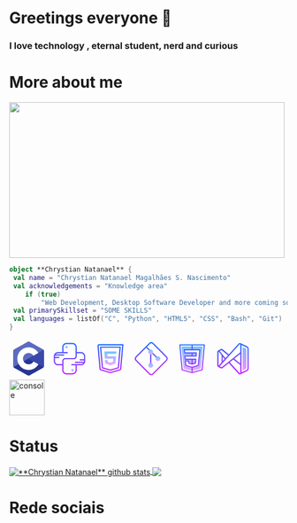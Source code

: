 <link rel="stylesheet" href="https://cdn.jsdelivr.net/gh/devicons/devicon@v2.15.1/devicon.min.css">

# Greetings everyone 👋

### I love technology , eternal student, nerd and curious

# More about me

<img src="https://media.tenor.com/C1r3YSmu4IQAAAAC/coding.gif" width="498" height="281" />

```kotlin
object **Chrystian Natanael** {
 val name = "Chrystian Natanael Magalhães S. Nascimento"
 val acknowledgements = "Knowledge area"
	if (true)
		"Web Development, Desktop Software Developer and more coming soon"
 val primarySkillset = "SOME SKILLS"
 val languages = listOf("C", "Python", "HTML5", "CSS", "Bash", "Git")
}
```

<svg xmlns="http://www.w3.org/2000/svg" x="0px" y="0px" width="70" height="70" viewBox="0,0,256,256">
<g fill="none" fill-rule="evenodd" stroke="none" stroke-width="1" stroke-linecap="butt" stroke-linejoin="miter" stroke-miterlimit="10" stroke-dasharray="" stroke-dashoffset="0" font-family="none" font-weight="none" font-size="none" text-anchor="none" style="mix-blend-mode: normal"><g transform="scale(5.33333,5.33333)"><path d="M22.903,3.286c0.679,-0.381 1.515,-0.381 2.193,0c3.355,1.883 13.451,7.551 16.807,9.434c0.679,0.38 1.097,1.084 1.097,1.846c0,3.766 0,15.101 0,18.867c0,0.762 -0.418,1.466 -1.097,1.847c-3.355,1.883 -13.451,7.551 -16.807,9.434c-0.679,0.381 -1.515,0.381 -2.193,0c-3.355,-1.883 -13.451,-7.551 -16.807,-9.434c-0.678,-0.381 -1.096,-1.084 -1.096,-1.846c0,-3.766 0,-15.101 0,-18.867c0,-0.762 0.418,-1.466 1.097,-1.847c3.354,-1.883 13.452,-7.551 16.806,-9.434z" fill="#283593"></path><path d="M5.304,34.404c-0.266,-0.356 -0.304,-0.694 -0.304,-1.149c0,-3.744 0,-15.014 0,-18.759c0,-0.758 0.417,-1.458 1.094,-1.836c3.343,-1.872 13.405,-7.507 16.748,-9.38c0.677,-0.379 1.594,-0.371 2.271,0.008c3.343,1.872 13.371,7.459 16.714,9.331c0.27,0.152 0.476,0.335 0.66,0.576z" fill="#5c6bc0"></path><path d="M24,10c7.727,0 14,6.273 14,14c0,7.727 -6.273,14 -14,14c-7.727,0 -14,-6.273 -14,-14c0,-7.727 6.273,-14 14,-14zM24,17c3.863,0 7,3.136 7,7c0,3.863 -3.137,7 -7,7c-3.863,0 -7,-3.137 -7,-7c0,-3.864 3.136,-7 7,-7z" fill="#ffffff"></path><path d="M42.485,13.205c0.516,0.483 0.506,1.211 0.506,1.784c0,3.795 -0.032,14.589 0.009,18.384c0.004,0.396 -0.127,0.813 -0.323,1.127l-19.084,-10.5z" fill="#3949ab"></path></g>
</svg>
<svg xmlns="http://www.w3.org/2000/svg" x="0px" y="0px" width="70" height="70" viewBox="0 0 64 64">
<linearGradient id="BVfSkcHaucNDvMxtSzwJza_uLDrtp8o8zTG_gr1" x1="27" x2="27" y1="11.043" y2="14.639" gradientUnits="userSpaceOnUse"><stop offset="0" stop-color="#6dc7ff"></stop><stop offset="1" stop-color="#e6abff"></stop></linearGradient><circle cx="27" cy="13" r="2" fill="url(#BVfSkcHaucNDvMxtSzwJza_uLDrtp8o8zTG_gr1)"></circle><linearGradient id="BVfSkcHaucNDvMxtSzwJzb_uLDrtp8o8zTG_gr2" x1="37" x2="37" y1="49.128" y2="52.83" gradientUnits="userSpaceOnUse"><stop offset="0" stop-color="#6dc7ff"></stop><stop offset="1" stop-color="#e6abff"></stop></linearGradient><circle cx="37" cy="51" r="2" fill="url(#BVfSkcHaucNDvMxtSzwJzb_uLDrtp8o8zTG_gr2)"></circle><linearGradient id="BVfSkcHaucNDvMxtSzwJzc_uLDrtp8o8zTG_gr3" x1="32" x2="32" y1="6.66" y2="56.873" gradientUnits="userSpaceOnUse"><stop offset="0" stop-color="#1a6dff"></stop><stop offset="1" stop-color="#c822ff"></stop></linearGradient><path fill="url(#BVfSkcHaucNDvMxtSzwJzc_uLDrtp8o8zTG_gr3)" d="M51,21h-7v-8c0-3.859-3.14-7-7-7H27c-3.86,0-7,3.141-7,7v8h-7c-3.86,0-7,3.141-7,7v8	c0,3.859,3.14,7,7,7h7v8c0,3.859,3.14,7,7,7h10c3.86,0,7-3.141,7-7v-8h7c3.86,0,7-3.141,7-7v-8C58,24.141,54.86,21,51,21z M13,41	c-2.757,0-5-2.243-5-5v-5h7v-2H8v-1c0-0.342,0.035-0.677,0.101-1H23v-2H9.026c0.914-1.207,2.348-2,3.974-2h16v-2h-7v-8	c0-2.757,2.243-5,5-5h10c2.757,0,5,2.243,5,5v15c0,1.654-1.346,3-3,3h-5.489h-3.021H25c-2.757,0-5,2.243-5,5v5H13z M51,41H35v2h7v8	c0,2.757-2.243,5-5,5H27c-2.757,0-5-2.243-5-5V36c0-1.654,1.346-3,3-3h5.489h3.021H39c2.757,0,5-2.243,5-5v-5h7c2.757,0,5,2.243,5,5	v5h-7v2h7v1c0,0.342-0.035,0.677-0.101,1H41v2h13.974C54.061,40.207,52.627,41,51,41z"></path>
</svg>
<svg xmlns="http://www.w3.org/2000/svg" x="0px" y="0px" width="70" height="70" viewBox="0 0 64 64">
<linearGradient id="slr0fspJZ8Sloslbv8ri_a_CMVEhOBzk3Zp_gr1" x1="32.092" x2="32.092" y1="7.766" y2="57.066" gradientUnits="userSpaceOnUse"><stop offset="0" stop-color="#1a6dff"></stop><stop offset="1" stop-color="#c822ff"></stop></linearGradient><path fill="url(#slr0fspJZ8Sloslbv8ri_a_CMVEhOBzk3Zp_gr1)" d="M53.316,8.324C53.127,8.118,52.859,8,52.579,8H13.605c-0.84,0-1.646,0.355-2.213,0.975 s-0.85,1.453-0.775,2.289l3.318,37.613c0.109,1.229,0.979,2.281,2.165,2.62l15.075,4.308c0.27,0.076,0.547,0.115,0.824,0.115 s0.555-0.039,0.824-0.115l15.075-4.308c1.186-0.339,2.056-1.392,2.165-2.621l3.511-39.788C53.6,8.809,53.506,8.531,53.316,8.324z M48.072,48.699c-0.037,0.417-0.32,0.76-0.722,0.874l-15.075,4.308c-0.18,0.053-0.371,0.053-0.551,0l-15.075-4.308 c-0.401-0.114-0.685-0.457-0.722-0.873l-3.318-37.612c-0.025-0.283,0.066-0.554,0.259-0.763C13.06,10.115,13.321,10,13.605,10 h37.882L48.072,48.699z"></path><linearGradient id="slr0fspJZ8Sloslbv8ri_b_CMVEhOBzk3Zp_gr2" x1="32.001" x2="32.001" y1="7.766" y2="57.066" gradientUnits="userSpaceOnUse"><stop offset="0" stop-color="#1a6dff"></stop><stop offset="1" stop-color="#c822ff"></stop></linearGradient><path fill="url(#slr0fspJZ8Sloslbv8ri_b_CMVEhOBzk3Zp_gr2)" d="M18.521,48.028l13.205,3.773c0.09,0.025,0.182,0.038,0.274,0.038s0.185-0.013,0.274-0.038 l13.205-3.773c0.398-0.114,0.686-0.462,0.722-0.874l3.006-34.066c0.024-0.279-0.069-0.557-0.259-0.764 C48.759,12.118,48.491,12,48.211,12H15.79c-0.28,0-0.548,0.118-0.737,0.324c-0.189,0.207-0.283,0.484-0.259,0.764l3.005,34.066 C17.835,47.566,18.122,47.914,18.521,48.028z M47.119,14l-2.85,32.294L32,49.8l-12.27-3.506L16.882,14H47.119z"></path><g><linearGradient id="slr0fspJZ8Sloslbv8ri_c_CMVEhOBzk3Zp_gr3" x1="31.995" x2="31.995" y1="19.575" y2="40.626" gradientUnits="userSpaceOnUse"><stop offset="0" stop-color="#6dc7ff"></stop><stop offset="1" stop-color="#e6abff"></stop></linearGradient><path fill="url(#slr0fspJZ8Sloslbv8ri_c_CMVEhOBzk3Zp_gr3)" d="M41.661,23.541l0.245-3C41.93,20.249,41.7,20,41.408,20H22.583 c-0.289,0-0.517,0.244-0.499,0.532l0.698,11C22.798,31.795,23.017,32,23.281,32h12.916c0.289,0,0.518,0.245,0.499,0.533 l-0.269,4.061c-0.013,0.201-0.146,0.375-0.337,0.44l-3.982,1.36c-0.105,0.036-0.218,0.036-0.323,0L27.8,37.033 c-0.19-0.065-0.322-0.236-0.337-0.436l-0.159-2.134C27.285,34.202,27.067,34,26.805,34h-3.349c-0.29,0-0.519,0.246-0.499,0.535 l0.374,5.319c0.014,0.203,0.15,0.376,0.342,0.44l8.115,2.671c0.102,0.033,0.211,0.033,0.313,0l8.113-2.67 c0.194-0.064,0.33-0.24,0.343-0.444l0.707-11.32C41.282,28.243,41.054,28,40.765,28H27.404c-0.26,0-0.477-0.2-0.498-0.459l-0.245-3 C26.638,24.249,26.867,24,27.16,24h14.003C41.423,24,41.64,23.8,41.661,23.541z"></path></g>
</svg>
<svg xmlns="http://www.w3.org/2000/svg" x="0px" y="0px" width="70" height="70" viewBox="0 0 64 64">
<linearGradient id="SVGID_1__xBKl2pdJg5kk_gr1" x1="32" x2="32" y1="5.34" y2="56.998" gradientUnits="userSpaceOnUse"><stop offset="0" stop-color="#1a6dff"></stop><stop offset="1" stop-color="#c822ff"></stop></linearGradient><path fill="url(#SVGID_1__xBKl2pdJg5kk_gr1)" d="M57.9,28.5L35.5,6.1c-0.9-0.9-2.2-1.5-3.5-1.5s-2.6,0.5-3.5,1.5L6.1,28.5c-0.9,0.9-1.5,2.2-1.5,3.5	s0.5,2.6,1.5,3.5l22.3,22.3c0.9,0.9,2.2,1.5,3.5,1.5s2.6-0.5,3.5-1.5l22.3-22.3c0.9-0.9,1.5-2.2,1.5-3.5S58.8,29.4,57.9,28.5z M56.5,34.1L34.1,56.5c-1.1,1.1-3.1,1.1-4.2,0L7.5,34.1C7,33.6,6.7,32.8,6.7,32s0.3-1.6,0.9-2.1l16-16l6.5,6.5h0V43h2V22.4	l10.8,10.8l1.4-1.4L24.9,12.5l5-5C30.4,7,31.2,6.7,32,6.7s1.6,0.3,2.1,0.9l22.3,22.3c0.6,0.6,0.9,1.3,0.9,2.1S57,33.6,56.5,34.1z"></path><linearGradient id="SVGID_2__xBKl2pdJg5kk_gr2" x1="31" x2="31" y1="39" y2="47.213" gradientUnits="userSpaceOnUse"><stop offset="0" stop-color="#6dc7ff"></stop><stop offset="1" stop-color="#e6abff"></stop></linearGradient><circle cx="31" cy="43" r="4" fill="url(#SVGID_2__xBKl2pdJg5kk_gr2)"></circle><linearGradient id="SVGID_3__xBKl2pdJg5kk_gr3" x1="31" x2="31" y1="17.043" y2="24.326" gradientUnits="userSpaceOnUse"><stop offset="0" stop-color="#6dc7ff"></stop><stop offset="1" stop-color="#e6abff"></stop></linearGradient><circle cx="31" cy="21" r="4" fill="url(#SVGID_3__xBKl2pdJg5kk_gr3)"></circle><g><linearGradient id="SVGID_4__xBKl2pdJg5kk_gr4" x1="43" x2="43" y1="28.021" y2="35.733" gradientUnits="userSpaceOnUse"><stop offset="0" stop-color="#6dc7ff"></stop><stop offset="1" stop-color="#e6abff"></stop></linearGradient><circle cx="43" cy="32" r="4" fill="url(#SVGID_4__xBKl2pdJg5kk_gr4)"></circle></g>
</svg>
<svg xmlns="http://www.w3.org/2000/svg" x="0px" y="0px" width="70" height="70" viewBox="0 0 64 64">
<linearGradient id="WLIJulVjW6wsxbwoEFfWIa_5cVdiiKKi0vX_gr1" x1="31.94" x2="31.94" y1="8.534" y2="56.18" gradientUnits="userSpaceOnUse"><stop offset="0" stop-color="#6dc7ff"></stop><stop offset=".492" stop-color="#aab9ff"></stop><stop offset="1" stop-color="#e6abff"></stop></linearGradient><polygon fill="url(#WLIJulVjW6wsxbwoEFfWIa_5cVdiiKKi0vX_gr1)" points="49.42,11.71 46.2,48.53 31.9,52.45 17.78,48.44 14.46,11.71"></polygon><polygon fill="#fff" points="19.153,17.377 44.404,17.377 42.176,42.734 31.885,46.129 21.699,43.158 21.063,35.838 25.837,35.838 26.474,39.657 31.991,41.142 37.614,39.445 38.038,32.867 20.851,32.973 20.426,27.774 38.569,27.774 38.887,22.363 19.684,22.257"></polygon><linearGradient id="WLIJulVjW6wsxbwoEFfWIb_5cVdiiKKi0vX_gr2" x1="31.939" x2="31.939" y1="3.214" y2="58.258" gradientUnits="userSpaceOnUse"><stop offset="0" stop-color="#1a6dff"></stop><stop offset="1" stop-color="#c822ff"></stop></linearGradient><path fill="url(#WLIJulVjW6wsxbwoEFfWIb_5cVdiiKKi0vX_gr2)" d="M52.777,8.635 c-0.161-0.178-0.39-0.28-0.628-0.28H11.722c-0.238,0-0.458,0.102-0.62,0.28s-0.246,0.416-0.221,0.645l3.709,41.165 c0.034,0.357,0.28,0.645,0.62,0.747l16.441,4.668c0.076,0.017,0.153,0.025,0.238,0.025c0.068,0,0.144-0.008,0.221-0.025 l16.653-4.566c0.348-0.093,0.594-0.39,0.628-0.738L52.998,9.28C53.015,9.042,52.938,8.813,52.777,8.635z M31.04,53.916 l-14.811-4.201l-3.573-39.663H31.04v6.476H19.149c-0.238,0-0.467,0.102-0.628,0.28c-0.161,0.178-0.238,0.407-0.221,0.645 l0.475,4.982c0.042,0.441,0.407,0.772,0.849,0.772H31.04v3.718H20.134c-0.238,0-0.467,0.102-0.628,0.28 c-0.161,0.178-0.238,0.407-0.221,0.645l0.484,5.093c0.042,0.441,0.407,0.772,0.849,0.772H31.04v6.213l-3.887-1.137l-0.365-3.37 c-0.042-0.433-0.407-0.755-0.84-0.755h-5.076c-0.238,0-0.467,0.102-0.628,0.28c-0.161,0.178-0.238,0.407-0.221,0.645l0.721,7.639 c0.034,0.348,0.28,0.645,0.62,0.738l9.676,2.767V53.916z M32.738,33.716h4.481l-0.407,4.965l-4.074,1.188V33.716z M32.016,41.847 l0.721-0.212l5.11-1.485c0.339-0.102,0.577-0.399,0.611-0.747l0.526-6.468c0.017-0.238-0.068-0.467-0.221-0.645 c-0.161-0.17-0.39-0.272-0.628-0.272h-5.398H31.04h-9.65l-0.323-3.395h9.973h1.698h5.814c0.441,0,0.806-0.34,0.849-0.781 l0.441-5.415c0.017-0.238-0.068-0.467-0.221-0.645c-0.161-0.17-0.39-0.272-0.628-0.272h-6.255H31.04H20.397l-0.314-3.285H31.04 h1.698h10.941L41.387,42.5l-8.649,2.521l-0.747,0.221L31.04,44.97l-8.657-2.47l-0.577-6.137h3.378l0.348,3.174 c0.034,0.34,0.272,0.628,0.603,0.721l4.906,1.443l0.501,0.144C31.694,41.889,31.863,41.889,32.016,41.847z M32.738,23.208h5.339 l-0.306,3.718h-5.033V23.208z M47.744,49.817l-15.006,4.108v-7.13l9.676-2.826c0.331-0.093,0.577-0.39,0.611-0.738l2.436-25.777 c0.017-0.238-0.059-0.467-0.221-0.645c-0.161-0.178-0.39-0.28-0.628-0.28H32.738v-6.476h18.486L47.744,49.817z"></path>
</svg>
<svg xmlns="http://www.w3.org/2000/svg" x="0px" y="0px" width="70" height="70" viewBox="0,0,256,256">
<defs><linearGradient x1="51" y1="14.468" x2="51" y2="47.466" gradientUnits="userSpaceOnUse" id="color-1_i19Ns28h30P4_gr1"><stop offset="0" stop-color="#8ab4ff"></stop><stop offset="1" stop-color="#e492ff"></stop></linearGradient><linearGradient x1="32" y1="7.426" x2="32" y2="55.768" gradientUnits="userSpaceOnUse" id="color-2_i19Ns28h30P4_gr2"><stop offset="0" stop-color="#1a6dff"></stop><stop offset="1" stop-color="#c822ff"></stop></linearGradient></defs><g fill="none" fill-rule="nonzero" stroke="none" stroke-width="1" stroke-linecap="butt" stroke-linejoin="miter" stroke-miterlimit="10" stroke-dasharray="" stroke-dashoffset="0" font-family="none" font-weight="none" font-size="none" text-anchor="none" style="mix-blend-mode: normal"><g transform="scale(4,4)"><path d="M48,12.9l5.4,2.7c0.3,0.2 0.6,0.5 0.6,0.9v31.1c0,0.4 -0.2,0.7 -0.6,0.9l-5.4,2.6z" fill="url(#color-1_i19Ns28h30P4_gr1)"></path><path d="M55,11.4l-10.6,-5.1h-0.1c0,0 0,0 -0.1,0c-1,-0.4 -2.2,-0.1 -2.9,0.7l-16.2,17.8l-10,-8.1c-1.2,-1 -2.8,-1.1 -4.1,-0.3l-3.8,2.3c0,0 0,0 -0.1,0.1c-0.7,0.4 -1.2,1.1 -1.2,2v22.5c0,0.8 0.4,1.5 1,1.9l4,2.4c0.6,0.3 1.2,0.5 1.8,0.5c0.8,0 1.6,-0.3 2.3,-0.8l9.9,-8l16.3,17.8c0.5,0.6 1.2,0.9 2,0.9c0.3,0 0.6,-0.1 1,-0.2l10.7,-5.2c1.8,-0.7 3,-2.5 3,-4.4v-32.3c0.1,-2 -1.1,-3.8 -2.9,-4.5zM12,18.2c0.6,-0.3 1.3,-0.3 1.8,0.2l9.9,8l-4.2,4.6l-9.5,-11.6zM18.1,32.5l-3.1,3.5v-7.3zM8.2,43.5c-0.1,0 -0.2,-0.1 -0.2,-0.2v-22.6c0,-0.2 0.1,-0.2 0.2,-0.2c0,0 0,0 0.1,0c0.1,0 0.1,0 0.2,0.1l4.6,5.6v11.9l-4.7,5.2c-0.1,0.2 -0.1,0.2 -0.2,0.2zM13.8,45.7c-0.5,0.4 -1.2,0.5 -1.8,0.1l-2,-1.2l32.9,-36.3c0.3,-0.3 0.6,-0.2 0.7,-0.2c0.1,0 0.4,0.2 0.4,0.6v12.8zM44,40l-9.9,-8l9.9,-8zM26.6,38l5.9,-4.7l11.5,9.3v12.8c0,0.4 -0.3,0.5 -0.4,0.6c-0.1,0 -0.4,0.1 -0.7,-0.2zM56,48.1c0,1.2 -0.7,2.2 -1.7,2.6l-8.3,4v-45.4c0,0 8.2,4 8.3,4c1,0.4 1.7,1.4 1.7,2.6z" fill="url(#color-2_i19Ns28h30P4_gr2)"></path></g></g>
</svg>
<img width="64" height="64" src="https://img.icons8.com/nolan/64/1A6DFF/C822FF/console.png" alt="console"/>

# Status

<a href="https://github.com/Gurupreet">
 <img align="center" src="https://github-readme-stats.vercel.app/api?username=Chrystian-Natanael&show_icons=true&theme=tokyonight&line_height=27" alt="**Chrystian Natanael** github stats"/>
</a><a href="https://github.com/Gurupreet">
  <img align="center" src="https://github-readme-stats.vercel.app/api/top-langs/?username=Chrystian-Natanael&theme=tokyonight&hide_langs_below=1" />
</a>

<br>

# Rede sociais

